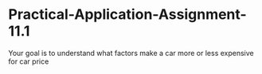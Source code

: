 # Practical-Application-Assignment-11.1
 Your goal is to understand what factors make a car more or less expensive for car price
